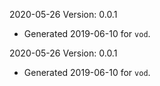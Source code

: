 2020-05-26 Version: 0.0.1
- Generated 2019-06-10 for `vod`.

2020-05-26 Version: 0.0.1
- Generated 2019-06-10 for `vod`.

